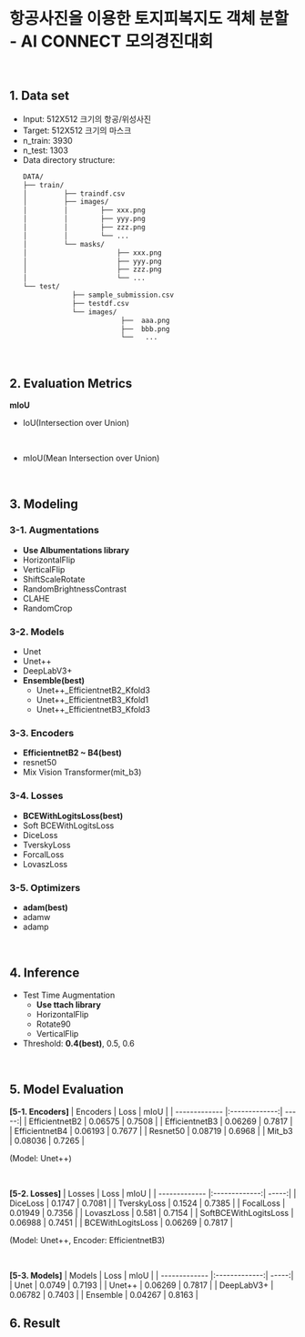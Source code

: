 # 항공사진을 이용한 토지피복지도 객체 분할 - AI CONNECT 모의경진대회

<br>

## 1. Data set

- Input: 512X512 크기의 항공/위성사진
- Target: 512X512 크기의 마스크
- n_train: 3930
- n_test: 1303
- Data directory structure:
    ```bash
    DATA/
    ├── train/
    │         ├── traindf.csv  
    │         ├── images/
    │         │        ├── xxx.png
    │         │        ├── yyy.png
    │         │        ├── zzz.png
    │         │        └── ...  
    │         └── masks/
    │                      ├── xxx.png
    │                      ├── yyy.png
    │                      ├── zzz.png
    │                      └── ...  
    └── test/
                ├── sample_submission.csv
                ├── testdf.csv
                └── images/
                            ├──  aaa.png
                            ├──  bbb.png  
                            └──   ...
    ```

<br>

## 2. Evaluation Metrics


**mIoU**
- IoU(Intersection over Union)

<br>

- mIoU(Mean Intersection over Union)

<br>

## 3. Modeling

### 3-1. Augmentations
- **Use Albumentations library**
- HorizontalFlip
- VerticalFlip
- ShiftScaleRotate
- RandomBrightnessContrast
- CLAHE
- RandomCrop


### 3-2. Models
- Unet
- Unet++
- DeepLabV3+
- **Ensemble(best)**
    - Unet++_EfficientnetB2_Kfold3
    - Unet++_EfficientnetB3_Kfold1
    - Unet++_EfficientnetB3_Kfold3

### 3-3. Encoders
- **EfficientnetB2 ~ B4(best)**
- resnet50
- Mix Vision Transformer(mit_b3)

### 3-4. Losses
- **BCEWithLogitsLoss(best)**
- Soft BCEWithLogitsLoss
- DiceLoss
- TverskyLoss
- ForcalLoss
- LovaszLoss

### 3-5. Optimizers
- **adam(best)**
- adamw
- adamp

<br>

## 4. Inference

 - Test Time Augmentation
    - **Use ttach library**
    - HorizontalFlip
    - Rotate90
    - VerticalFlip
- Threshold: **0.4(best)**, 0.5, 0.6

<br>

## 5. Model Evaluation

**[5-1. Encoders]**
| Encoders      | Loss          | mIoU  |
| ------------- |:-------------:| -----:|
| EfficientnetB2      | 0.06575      |   0.7508 |
| EfficientnetB3   | 0.06269      |    0.7817 |
| EfficientnetB4     | 0.06193      |    0.7677 |
| Resnet50    | 0.08719      |    0.6968 |
| Mit_b3     | 0.08036      |    0.7265 |

(Model: Unet++)

<br>

**[5-2. Losses]**
| Losses        | Loss          | mIoU  |
| ------------- |:-------------:| -----:|
| DiceLoss      | 0.1747      |   0.7081 |
| TverskyLoss   | 0.1524      |    0.7385 |
| FocalLoss     | 0.01949      |    0.7356 |
| LovaszLoss    | 0.581      |    0.7154 |
| SoftBCEWithLogitsLoss     | 0.06988      |    0.7451 |
| BCEWithLogitsLoss     | 0.06269      |    0.7817 |

(Model: Unet++, Encoder: EfficientnetB3)

<br>

**[5-3. Models]**
| Models        | Loss          | mIoU  |
| ------------- |:-------------:| -----:|
| Unet      | 0.0749      |   0.7193 |
| Unet++    | 0.06269      |    0.7817 |
| DeepLabV3+     | 0.06782      |    0.7403 |
| Ensemble    | 0.04267      |    0.8163 |

## 6. Result